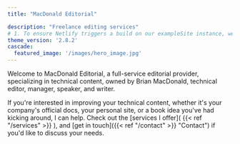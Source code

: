 ```yaml
---
title: "MacDonald Editorial"

description: "Freelance editing services"
# 1. To ensure Netlify triggers a build on our exampleSite instance, we need to change a file in the exampleSite directory.
theme_version: '2.8.2'
cascade:
  featured_image: '/images/hero_image.jpg'
---
```

Welcome to MacDonald Editorial, a full-service editorial provider, specializing in technical content, owned by Brian MacDonald, technical editor, manager, speaker, and writer. 

If you're interested in improving your technical content, whether it's your company's official docs, your personal site, or a book idea you've had kicking around, I can help. Check out the [services I offer]( {{< ref "/services" >}} ), and [get in touch]({{< ref "/contact" >}} "Contact") if you'd like to discuss your needs.
